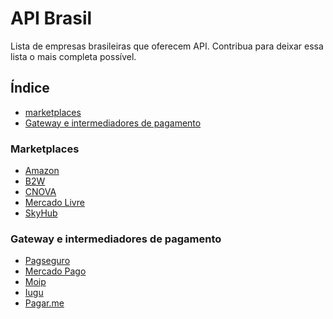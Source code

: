 # API Brasil

Lista de empresas brasileiras que oferecem API. Contribua para deixar essa lista o mais completa possível.

## Índice

- [marketplaces](#marketplaces)
- [Gateway e intermediadores de pagamento](#gateway-pagamento)

### Marketplaces

<a name="marketplaces"></a>
- [Amazon](https://developer.amazonservices.com/)
- [B2W](https://api-sandbox.bonmarketplace.com.br/docs/index.shtml)
- [CNOVA](https://desenvolvedores.cnova.com/api-portal/)
- [Mercado Livre](http://developers.mercadolibre.com/)
- [SkyHub](https://skyhub.gelato.io/)

### Gateway e intermediadores de pagamento

<a name="gateway-pagamento"></a>
- [Pagseguro](https://dev.pagseguro.uol.com.br/)
- [Mercado Pago](https://www.mercadopago.com.br/developers/pt/)
- [Moip](https://dev.moip.com.br/)
- [Iugu](https://docs.iugu.com/docs)
- [Pagar.me](https://docs.pagar.me/)
